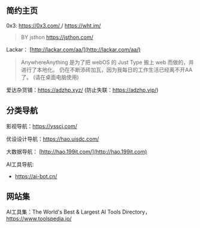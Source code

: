 ## 简约主页

0x3: [https://0x3.com/ ](https://0x3.com)  / https://wht.im/  

> BY jsthon https://jsthon.com/

Lackar： [http://lackar.com/aa/](http://lackar.com/aa/)

> AnywhereAnything 是为了把 webOS 的 Just Type 搬上 web 而做的，并进行了本地化。 仍在不断添砖加瓦，因为我每日的工作生活已经离不开AA了。 (请在桌面电脑使用)

爱达杂货铺：https://adzhp.xyz/ (防止失联：https://adzhp.vip/)

## 分类导航

影视导航：https://ysscj.com/

优设设计导航：https://hao.uisdc.com/

大数据导航： [http://hao.199it.com/](http://hao.199it.com)

AI工具导航:  

- https://ai-bot.cn/

## 网站集

AI工具集：The World's Best & Largest AI Tools Directory，https://www.toolspedia.io/

